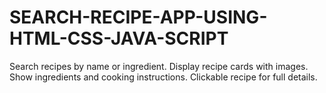 # SEARCH-RECIPE-APP-USING-HTML-CSS-JAVA-SCRIPT
Search recipes by name or ingredient.  Display recipe cards with images.  Show ingredients and cooking instructions.  Clickable recipe for full details.
